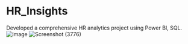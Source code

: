 # HR_Insights
Developed a comprehensive HR analytics project using Power BI, SQL.
![image](https://github.com/afzal-azr/HR_Insights/assets/120657305/e94f5363-9753-4ace-9973-e6f637e469e4)
![Screenshot (3776)](https://github.com/afzal-azr/HR_Insights/assets/120657305/7866da7d-e2a8-48f1-8458-1272ab6f87d3)


